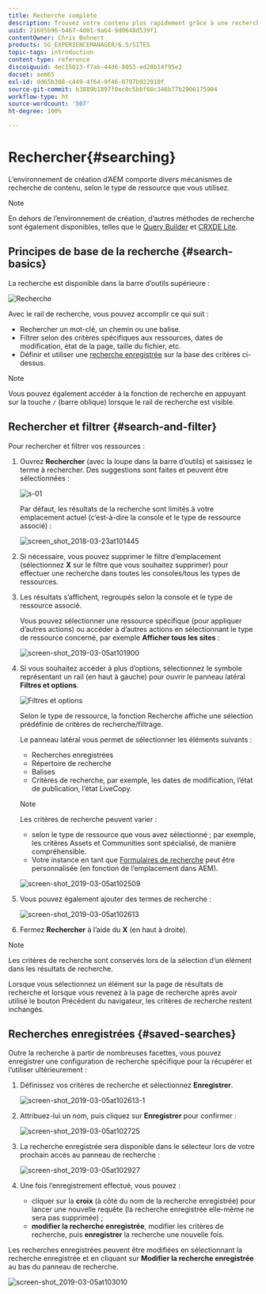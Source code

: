 ```yaml
---
title: Recherche complète
description: Trouvez votre contenu plus rapidement grâce à une recherche complète.
uuid: 21605b96-b467-4d01-9a64-9d0648d539f1
contentOwner: Chris Bohnert
products: SG_EXPERIENCEMANAGER/6.5/SITES
topic-tags: introduction
content-type: reference
discoiquuid: 4ec15013-f7ab-44d6-8053-ed28b14f95e2
docset: aem65
exl-id: dd65b308-c449-4f64-9f46-0797b922910f
source-git-commit: b3889b1897f0ec0c5bbf60c346b77b2906175904
workflow-type: ht
source-wordcount: '507'
ht-degree: 100%

---
```


# Rechercher{#searching}

L’environnement de création d’AEM comporte divers mécanismes de recherche de contenu, selon le type de ressource que vous utilisez.

>[!NOTE]
>
>En dehors de l’environnement de création, d’autres méthodes de recherche sont également disponibles, telles que le [Query Builder](/help/sites-developing/querybuilder-api.md) et [CRXDE Lite](/help/sites-developing/developing-with-crxde-lite.md).

## Principes de base de la recherche {#search-basics}

La recherche est disponible dans la barre d’outils supérieure :

![Recherche](do-not-localize/chlimage_1-17.png)

Avec le rail de recherche, vous pouvez accomplir ce qui suit :

* Rechercher un mot-clé, un chemin ou une balise.
* Filtrer selon des critères spécifiques aux ressources, dates de modification, état de la page, taille du fichier, etc.
* Définir et utiliser une [recherche enregistrée](#saved-searches) sur la base des critères ci-dessus.

>[!NOTE]
>
>Vous pouvez également accéder à la fonction de recherche en appuyant sur la touche `/` (barre oblique) lorsque le rail de recherche est visible.

## Rechercher et filtrer {#search-and-filter}

Pour rechercher et filtrer vos ressources :

1. Ouvrez **Rechercher** (avec la loupe dans la barre d’outils) et saisissez le terme à rechercher. Des suggestions sont faites et peuvent être sélectionnées :

   ![s-01](assets/s-01.png)

   Par défaut, les résultats de la recherche sont limités à votre emplacement actuel (c’est-à-dire la console et le type de ressource associé) :

   ![screen_shot_2018-03-23at101445](assets/screen_shot_2018-03-23at101445.png)

1. Si nécessaire, vous pouvez supprimer le filtre d’emplacement (sélectionnez **X** sur le filtre que vous souhaitez supprimer) pour effectuer une recherche dans toutes les consoles/tous les types de ressources.
1. Les résultats s’affichent, regroupés selon la console et le type de ressource associé.

   Vous pouvez sélectionner une ressource spécifique (pour appliquer d’autres actions) ou accéder à d’autres actions en sélectionnant le type de ressource concerné, par exemple **Afficher tous les sites** :

   ![screen-shot_2019-03-05at101900](assets/screen-shot_2019-03-05at101900.png)

1. Si vous souhaitez accéder à plus d’options, sélectionnez le symbole représentant un rail (en haut à gauche) pour ouvrir le panneau latéral **Filtres et options**.

   ![Filtres et options](do-not-localize/screen_shot_2018-03-23at101542.png)

   Selon le type de ressource, la fonction Recherche affiche une sélection prédéfinie de critères de recherche/filtrage.

   Le panneau latéral vous permet de sélectionner les éléments suivants :

   * Recherches enregistrées
   * Répertoire de recherche
   * Balises
   * Critères de recherche, par exemple, les dates de modification, l’état de publication, l’état LiveCopy.

   >[!NOTE]
   >
   >Les critères de recherche peuvent varier :
   >
   >
   >
   >    * selon le type de ressource que vous avez sélectionné ; par exemple, les critères Assets et Communities sont spécialisé, de manière compréhensible.
   >    * Votre instance en tant que [Formulaires de recherche](/help/sites-administering/search-forms.md) peut être personnalisée (en fonction de l’emplacement dans AEM).
   >
   >

   ![screen-shot_2019-03-05at102509](assets/screen-shot_2019-03-05at102509.png)

1. Vous pouvez également ajouter des termes de recherche :

   ![screen-shot_2019-03-05at102613](assets/screen-shot_2019-03-05at102613.png)

1. Fermez **Rechercher** à l’aide du **X** (en haut à droite).

>[!NOTE]
>
>Les critères de recherche sont conservés lors de la sélection d’un élément dans les résultats de recherche.
>
>Lorsque vous sélectionnez un élément sur la page de résultats de recherche et lorsque vous revenez à la page de recherche après avoir utilisé le bouton Précédent du navigateur, les critères de recherche restent inchangés.

## Recherches enregistrées {#saved-searches}

Outre la recherche à partir de nombreuses facettes, vous pouvez enregistrer une configuration de recherche spécifique pour la récupérer et l’utiliser ultérieurement :

1. Définissez vos critères de recherche et sélectionnez **Enregistrer**.

   ![screen-shot_2019-03-05at102613-1](assets/screen-shot_2019-03-05at102613-1.png)

1. Attribuez-lui un nom, puis cliquez sur **Enregistrer** pour confirmer :

   ![screen-shot_2019-03-05at102725](assets/screen-shot_2019-03-05at102725.png)

1. La recherche enregistrée sera disponible dans le sélecteur lors de votre prochain accès au panneau de recherche :

   ![screen-shot_2019-03-05at102927](assets/screen-shot_2019-03-05at102927.png)

1. Une fois l’enregistrement effectué, vous pouvez :

   * cliquer sur la **croix** (à côté du nom de la recherche enregistrée) pour lancer une nouvelle requête (la recherche enregistrée elle-même ne sera pas supprimée) ;
   * **modifier la recherche enregistrée**, modifier les critères de recherche, puis **enregistrer** la recherche une nouvelle fois.

Les recherches enregistrées peuvent être modifiées en sélectionnant la recherche enregistrée et en cliquant sur **Modifier la recherche enregistrée** au bas du panneau de recherche.

![screen-shot_2019-03-05at103010](assets/screen-shot_2019-03-05at103010.png)

